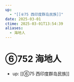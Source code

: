 ```yaml
---
up:
  - "[[⑥75 西印度群岛民族]]"
date: 2025-03-01
ctime: 2025-03-01T13:54:39
aliases:
  - 海地人
---
```


# ⑥752 海地人

- up: [[⑥75 西印度群岛民族]]
